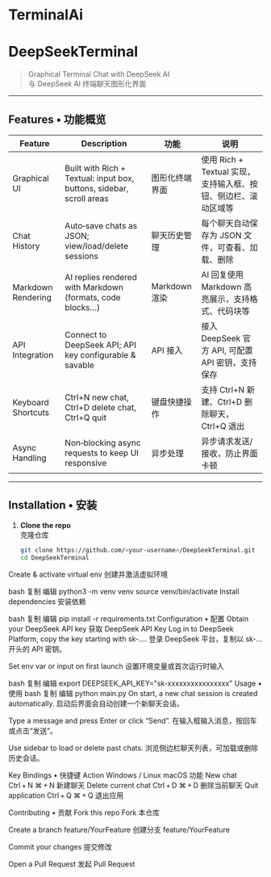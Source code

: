 # TerminalAi
# DeepSeekTerminal

> Graphical Terminal Chat with DeepSeek AI  
> 与 DeepSeek AI 终端聊天图形化界面

---

## Features • 功能概览

| Feature                                       | Description                                                                                       | 功能                 | 说明                                                             |
|-----------------------------------------------|---------------------------------------------------------------------------------------------------|----------------------|------------------------------------------------------------------|
| Graphical UI                                  | Built with Rich + Textual: input box, buttons, sidebar, scroll areas                              | 图形化终端界面       | 使用 Rich + Textual 实现，支持输入框、按钮、侧边栏、滚动区域等   |
| Chat History                                  | Auto‑save chats as JSON; view/load/delete sessions                                                | 聊天历史管理         | 每个聊天自动保存为 JSON 文件，可查看、加载、删除                 |
| Markdown Rendering                            | AI replies rendered with Markdown (formats, code blocks…)                                         | Markdown 渲染        | AI 回复使用 Markdown 高亮展示，支持格式、代码块等               |
| API Integration                               | Connect to DeepSeek API; API key configurable & savable                                           | API 接入             | 接入 DeepSeek 官方 API, 可配置 API 密钥，支持保存               |
| Keyboard Shortcuts                            | Ctrl+N new chat, Ctrl+D delete chat, Ctrl+Q quit                                                  | 键盘快捷操作         | 支持 Ctrl+N 新建、Ctrl+D 删除聊天，Ctrl+Q 退出                  |
| Async Handling                                | Non‑blocking async requests to keep UI responsive                                                  | 异步处理             | 异步请求发送/接收，防止界面卡顿                                 |

---

## Installation • 安装

1. **Clone the repo**  
   克隆仓库  
   ```bash
   git clone https://github.com/<your-username>/DeepSeekTerminal.git
   cd DeepSeekTerminal
Create & activate virtual env
创建并激活虚拟环境

bash
复制
编辑
python3 -m venv venv
source venv/bin/activate
Install dependencies
安装依赖

bash
复制
编辑
pip install -r requirements.txt
Configuration • 配置
Obtain your DeepSeek API key
获取 DeepSeek API Key
Log in to DeepSeek Platform, copy the key starting with sk-....
登录 DeepSeek 平台，复制以 sk-... 开头的 API 密钥。

Set env var or input on first launch
设置环境变量或首次运行时输入

bash
复制
编辑
export DEEPSEEK_API_KEY="sk-xxxxxxxxxxxxxxxx"
Usage • 使用
bash
复制
编辑
python main.py
On start, a new chat session is created automatically.
启动后界面会自动创建一个新聊天会话。

Type a message and press Enter or click “Send”.
在输入框输入消息，按回车或点击“发送”。

Use sidebar to load or delete past chats.
浏览侧边栏聊天列表，可加载或删除历史会话。

Key Bindings • 快捷键
Action	Windows / Linux	macOS	功能
New chat	Ctrl + N	⌘ + N	新建聊天
Delete current chat	Ctrl + D	⌘ + D	删除当前聊天
Quit application	Ctrl + Q	⌘ + Q	退出应用

Contributing • 贡献
Fork this repo
Fork 本仓库

Create a branch feature/YourFeature
创建分支 feature/YourFeature

Commit your changes
提交修改

Open a Pull Request
发起 Pull Request
